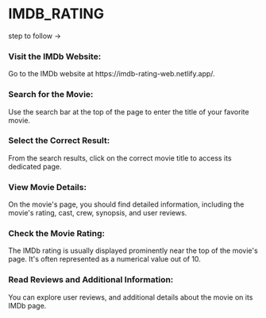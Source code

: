 <h1> IMDB_RATING </h1>



step to follow ->

<h3>Visit the IMDb Website:</h3>
Go to the IMDb website at https://imdb-rating-web.netlify.app/.

<h3>Search for the Movie:</h3>
Use the search bar at the top of the page to enter the title of your favorite movie.

<h3>Select the Correct Result:</h3>
From the search results, click on the correct movie title to access its dedicated page.

<h3>View Movie Details:</h3>
On the movie's page, you should find detailed information, including the movie's rating, cast, crew, synopsis, and user reviews.

<h3>Check the Movie Rating:</h3>
The IMDb rating is usually displayed prominently near the top of the movie's page. It's often represented as a numerical value out of 10.

<h3>Read Reviews and Additional Information:</h3>
You can explore user reviews, and additional details about the movie on its IMDb page.

